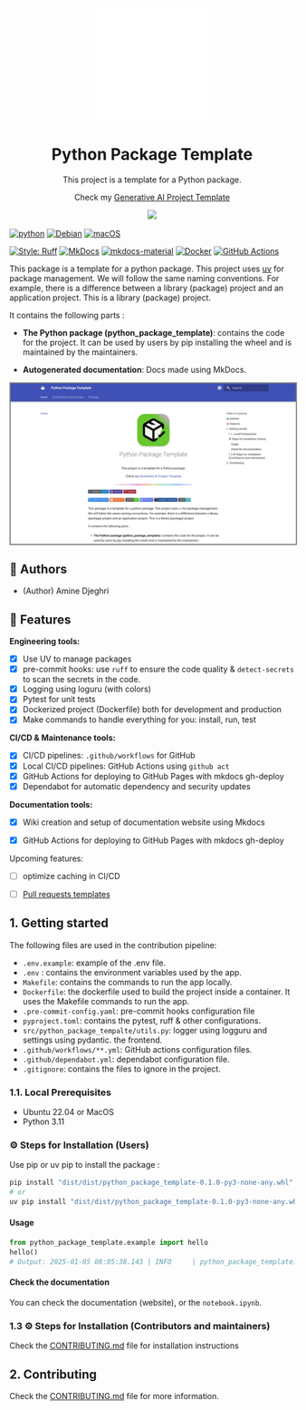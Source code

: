 <div style="text-align: center;">

  <img src="./assets/icon.svg" width="200" />

  <h1>Python Package Template</h1>

  <p>This project is a template for a Python package.</p>
  <p>Check my <a href="https://github.com/AmineDjeghri/generative-ai-project-template">Generative AI Project Template</a></p>

  <img src="https://raw.githubusercontent.com/catppuccin/catppuccin/main/assets/palette/macchiato.png" width="400" />

</div>

[![python](https://img.shields.io/badge/python-3.11+-blue?logo=python)](https://www.python.org/downloads/release/python-3110/)
[![Debian](https://img.shields.io/badge/Debian-A81D33?logo=debian&logoColor=fff)](https://www.debian.org/)
[![macOS](https://img.shields.io/badge/macOS-000000?logo=apple&logoColor=F0F0F0)](#)

[![Style: Ruff](https://img.shields.io/badge/style-ruff-41B5BE?style=flat)](https://github.com/charliermarsh/ruff)
[![MkDocs](https://img.shields.io/badge/MkDocs-526CFE?logo=materialformkdocs&logoColor=fff)](#)
[![mkdocs-material](https://img.shields.io/endpoint?url=https://raw.githubusercontent.com/juftin/mkdocs-material/66d65cf/src/templates/assets/images/badge.json)]()
[![Docker](https://img.shields.io/badge/Docker-2496ED?logo=docker&logoColor=fff)](#)
[![GitHub Actions](https://img.shields.io/badge/GitHub_Actions-2088FF?logo=github-actions&logoColor=white)](#)


This package is a template for a python package.
This project uses [uv](https://docs.astral.sh/uv) for package management. We will follow the same naming conventions. For example, there is a difference between a library (package) project and an application project. This is a library (package) project.

It contains the following parts :

- **The Python package (python_package_template)**: contains the code for the project. It can be used by users by pip installing the wheel and is maintained by the maintainers.

- **Autogenerated documentation**: Docs made using MkDocs.


<div style="text-align: center;">
    <img src="assets/img.png" alt="site-img" width="800" style="display: block; margin: 0 auto; border: 2px solid grey;" />
</div>

## 👥  Authors
- (Author) Amine Djeghri

## 🧠 Features

**Engineering tools:**

- [x] Use UV to manage packages
- [x] pre-commit hooks: use ``ruff`` to ensure the code quality & ``detect-secrets`` to scan the secrets in the code.
- [x] Logging using loguru (with colors)
- [x] Pytest for unit tests
- [x] Dockerized project (Dockerfile) both for development and production
- [x] Make commands to handle everything for you: install, run, test

**CI/CD & Maintenance tools:**

- [x] CI/CD pipelines: ``.github/workflows`` for GitHub
- [x] Local CI/CD pipelines: GitHub Actions using ``github act``
- [x] GitHub Actions for deploying to GitHub Pages with mkdocs gh-deploy
- [x] Dependabot for automatic dependency and security updates

**Documentation tools:**

- [x] Wiki creation and setup of documentation website using Mkdocs
- [x] GitHub Actions for deploying to GitHub Pages with mkdocs gh-deploy


Upcoming features:
- [ ] optimize caching in CI/CD
- [ ] [Pull requests templates](https://docs.github.com/en/communities/using-templates-to-encourage-useful-issues-and-pull-requests/creating-a-pull-request-template-for-your-repository)


## 1. Getting started

The following files are used in the contribution pipeline:

- ``.env.example``: example of the .env file.
- ``.env`` : contains the environment variables used by the app.
- ``Makefile``: contains the commands to run the app locally.
- ``Dockerfile``: the dockerfile used to build the project inside a container. It uses the Makefile commands to run the app.
- ``.pre-commit-config.yaml``: pre-commit hooks configuration file
- ``pyproject.toml``: contains the pytest, ruff & other configurations.
- ``src/python_package_tempalte/utils.py``: logger using logguru and settings  using pydantic.
  the frontend.
- `.github/workflows/**.yml`: GitHub actions configuration files.
- ``.github/dependabot.yml``: dependabot configuration file.
- ``.gitignore``: contains the files to ignore in the project.

### 1.1.  Local Prerequisites
- Ubuntu 22.04 or MacOS
- Python 3.11

### ⚙️ Steps for Installation (Users)
Use pip or uv pip to install the package :
```bash
pip install "dist/dist/python_package_template-0.1.0-py3-none-any.whl"
# or
uv pip install "dist/dist/python_package_template-0.1.0-py3-none-any.whl"
```

#### Usage

````python
from python_package_template.example import hello
hello()
# Output: 2025-01-05 08:05:38.143 | INFO     | python_package_template.example:hello:5 - Hello world
````

#### Check the documentation

You can check the documentation (website), or the ``notebook.ipynb``.

### 1.3 ⚙️ Steps for Installation (Contributors and maintainers)
Check the [CONTRIBUTING.md](CONTRIBUTING.md) file for installation instructions

## 2. Contributing
Check the [CONTRIBUTING.md](CONTRIBUTING.md) file for more information.
